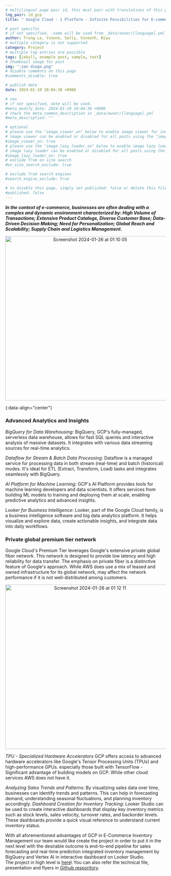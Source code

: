 ```yaml
---
# multilingual page pair id, this must pair with translations of this page. (This name must be unique)
lng_pair: id_gcp
title: " Google Cloud - 1 Platform - Infinite Possibilities for E-commerce 🛒"

# post specific
# if not specified, .name will be used from _data/owner/[language].yml
author: Trung Le, Yvonne, Sally, Vineeth, Riya
# multiple category is not supported
category: Project
# multiple tag entries are possible
tags: [jekyll, example post, sample, test]
# thumbnail image for post
img: ":san diego.png"
# disable comments on this page
#comments_disable: true

# publish date
date: 2024-01-10 10:04:30 +0900

# seo
# if not specified, date will be used.
#meta_modify_date: 2024-01-10 10:04:30 +0900
# check the meta_common_description in _data/owner/[language].yml
#meta_description: ""

# optional
# please use the "image_viewer_on" below to enable image viewer for individual pages or posts (_posts/ or [language]/_posts folders).
# image viewer can be enabled or disabled for all posts using the "image_viewer_posts: true" setting in _data/conf/main.yml.
#image_viewer_on: true
# please use the "image_lazy_loader_on" below to enable image lazy loader for individual pages or posts (_posts/ or [language]/_posts folders).
# image lazy loader can be enabled or disabled for all posts using the "image_lazy_loader_posts: true" setting in _data/conf/main.yml.
#image_lazy_loader_on: true
# exclude from on site search
#on_site_search_exclude: true

# exclude from search engines
#search_engine_exclude: true

# to disable this page, simply set published: false or delete this file
#published: false
---
```



<!-- outline-start -->

 ***In the context of e-commerce, businesses are often dealing with a complex and dynamic environment characterized by: High Volume of Transactions; Extensive Product Catalogs, Diverse Customer Base; Data-Driven Decision Making; Need for Personalization; Global Reach and Scalability; Supply Chain and Logistics Management.***

<p align="center">
<img width="517" alt="Screenshot 2024-01-26 at 01 10 05" src="https://github.com/trungle14/trungle14.github.io/assets/143222481/df7a9ae2-4a77-47c6-babf-36a4afd950a3"> 
</p>


{:data-align="center"}

<!-- outline-end -->


### Advanced Analytics and Insights
*BigQuery for Data Warehousing:*
BigQuery, GCP's fully-managed, serverless data warehouse, allows for fast SQL queries and interactive analysis of massive datasets. It integrates with various data streaming sources for real-time analytics.

*Dataflow for Stream & Batch Data Processing:*
Dataflow is a managed service for processing data in both stream (real-time) and batch (historical) modes. It's ideal for ETL (Extract, Transform, Load) tasks and integrates seamlessly with BigQuery.

*AI Platform for Machine Learning:*
GCP's AI Platform provides tools for machine learning developers and data scientists. It offers services from building ML models to training and deploying them at scale, enabling predictive analytics and advanced insights.

*Looker for Business Intelligence:* Looker, part of the Google Cloud family, is a business intelligence software and big data analytics platform. It helps visualize and explore data, create actionable insights, and integrate data into daily workflows.

### Private global premium tier network

Google Cloud's Premium Tier leverages Google's extensive private global fiber network. 
This network is designed to provide low latency and high reliability for data transfer. 
The emphasis on private fiber is a distinctive feature of Google's approach. 
While AWS does use a mix of leased and owned infrastructure for its global network, may affect the network performance if it is not well-distributed among customers. 

<p align="center">
<img width="517" alt="Screenshot 2024-01-26 at 01 12 11" src="https://github.com/trungle14/trungle14.github.io/assets/143222481/898d0c6b-0e89-4a8c-951d-6b79b2312ba1">
</p>

*TPU - Specialized Hardware Accelerators*
GCP offers access to advanced hardware accelerators like Google's Tensor Processing Units (TPUs) and high-performance GPUs. especially those built with TensorFlow - Significant advantage of building models on GCP. While other cloud services AWS does not have it.

*Analyzing Sales Trends and Patterns:*
By visualizing sales data over time, businesses can identify trends and patterns. This can help in forecasting demand, understanding seasonal fluctuations, and planning inventory accordingly.
*Dashboard Creation for Inventory Tracking:*
Looker Studio can be used to create interactive dashboards that display key inventory metrics such as stock levels, sales velocity, turnover rates, and backorder levels. These dashboards provide a quick visual reference to understand current inventory status.

With all aforementioned advantages of GCP in E-Commerce Inventory Management our team would like create the project in order to put it in the next level with the desirable outcome is end-to-end pipeline for sales forecasting and real-time prediction integrated inventory management by BigQuery and Vertex AI in interactive dashboard on Looker Studio.\
The project in high level is [here]('https://trungle14.github.io/tabs/projects.html')\
You can also refer the technical file, presentation and flyers in [Github resporitory]('https://github.com/trungle14/GoogleCloud_InventoryManagement/tree/main'). 
